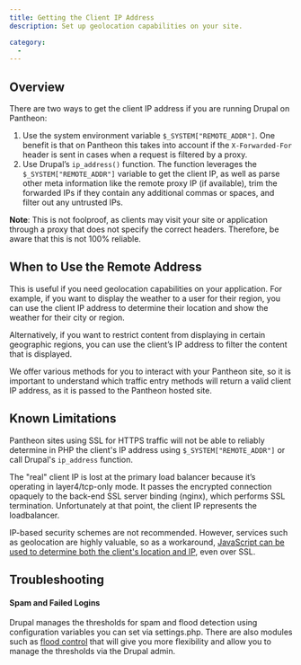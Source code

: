 ```yaml
---
title: Getting the Client IP Address
description: Set up geolocation capabilities on your site.

category:
  -
---
```

## Overview

There are two ways to get the client IP address if you are running Drupal on Pantheon:

1. Use the system environment variable `$_SYSTEM["REMOTE_ADDR"]`. One benefit is that on Pantheon this takes into account if the `X-Forwarded-For` header is sent in cases when a request is filtered by a proxy.
2. Use Drupal’s `ip_address()` function. The function leverages the `$_SYSTEM["REMOTE_ADDR"]` variable to get the client IP, as well as parse other meta information like the remote proxy IP (if available), trim the forwarded IPs if they contain any additional commas or spaces, and filter out any untrusted IPs.

**Note**: This is not foolproof, as clients may visit your site or application through a proxy that does not specify the correct headers. Therefore, be aware that this is not 100% reliable.

## When to Use the Remote Address

This is useful if you need geolocation capabilities on your application. For example, if you want to display the weather to a user for their region, you can use the client IP address to determine their location and show the weather for their city or region.

Alternatively, if you want to restrict content from displaying in certain geographic regions, you can use the client’s IP address to filter the content that is displayed.

We offer various methods for you to interact with your Pantheon site, so it is important to understand which traffic entry methods will return a valid client IP address, as it is passed to the Pantheon hosted site.

## Known Limitations

Pantheon sites using SSL for HTTPS traffic will not be able to reliably determine in PHP the client's IP address using `$_SYSTEM["REMOTE_ADDR"]` or call Drupal's `ip_address` function.

The "real" client IP is lost at the primary load balancer because it’s operating in layer4/tcp-only mode. It passes the encrypted connection opaquely to the back-end SSL server binding (nginx), which performs SSL termination. Unfortunately at that point, the client IP represents the loadbalancer.  


IP-based security schemes are not recommended. However, services such as geolocation are highly valuable, so as a workaround, [JavaScript can be used to determine both the client's location and IP](common-tasks/geolocation-and-ip-detection-with-ssl-using-javascript), even over SSL.

## Troubleshooting

#### Spam and Failed Logins

Drupal manages the thresholds for spam and flood detection using configuration variables you can set via settings.php. There are also modules such as [flood control](https://drupal.org/project/flood_control) that will give you more flexibility and allow you to manage the thresholds via the Drupal admin.
